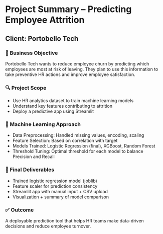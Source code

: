 # Project Summary – Predicting Employee Attrition

## Client: Portobello Tech

### 📌 Business Objective
Portobello Tech wants to reduce employee churn by predicting which employees are most at risk of leaving. They plan to use this information to take preventive HR actions and improve employee satisfaction.

### 🔍 Project Scope
- Use HR analytics dataset to train machine learning models
- Understand key features contributing to attrition
- Deploy a predictive app using Streamlit

### 🧠 Machine Learning Approach
- Data Preprocessing: Handled missing values, encoding, scaling
- Feature Selection: Based on correlation with target
- Models Trained: Logistic Regression (final), XGBoost, Random Forest
- Threshold Tuning: Optimal threshold for each model to balance Precision and Recall

### 🎯 Final Deliverables
- Trained logistic regression model (joblib)
- Feature scaler for prediction consistency
- Streamlit app with manual input + CSV upload
- Visualization + summary of model comparison

### ✅ Outcome
A deployable prediction tool that helps HR teams make data-driven decisions and reduce employee turnover.